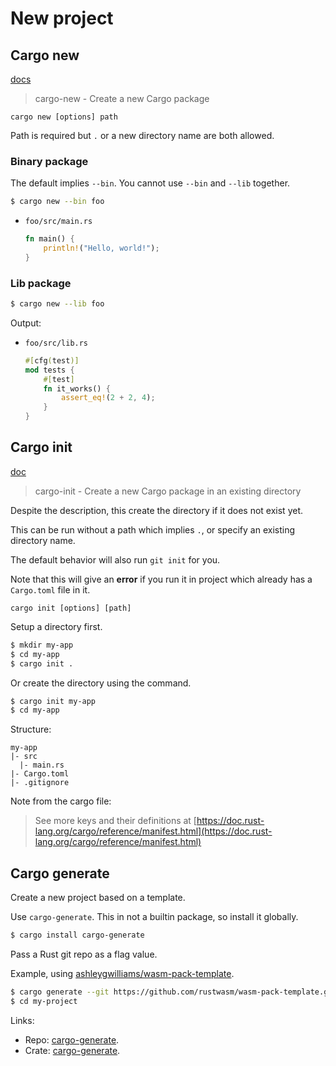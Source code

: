 # New project


## Cargo new

[docs](https://doc.rust-lang.org/cargo/commands/cargo-new.html)

> cargo-new - Create a new Cargo package

```
cargo new [options] path
```

Path is required but `.` or a new directory name are both allowed.

### Binary package

The default implies `--bin`. You cannot use `--bin` and `--lib` together.

```sh
$ cargo new --bin foo
```

- `foo/src/main.rs`
    ```rs
    fn main() {
        println!("Hello, world!");
    }
    ```

### Lib package

```sh
$ cargo new --lib foo
```

Output:

- `foo/src/lib.rs`
    ```rs
    #[cfg(test)]
    mod tests {
        #[test]
        fn it_works() {
            assert_eq!(2 + 2, 4);
        }
    }
    ```


## Cargo init

[doc](https://doc.rust-lang.org/cargo/commands/cargo-init.html)

> cargo-init - Create a new Cargo package in an existing directory

Despite the description, this create the directory if it does not exist yet.

This can be run without a path which implies `.`, or specify an existing directory name.

The default behavior will also run `git init` for you.

Note that this will give an **error** if you run it in project which already has a `Cargo.toml` file in it.

```
cargo init [options] [path]
```

Setup a directory first.

```sh
$ mkdir my-app
$ cd my-app
$ cargo init .
```

Or create the directory using the command.

```sh
$ cargo init my-app 
$ cd my-app
```

Structure:

```
my-app
|- src
  |- main.rs
|- Cargo.toml
|- .gitignore
```

Note from the cargo file:

> See more keys and their definitions at [https://doc.rust-lang.org/cargo/reference/manifest.html](https://doc.rust-lang.org/cargo/reference/manifest.html)


## Cargo generate

Create a new project based on a template.

Use `cargo-generate`. This in not a builtin package, so install it globally.

```sh
$ cargo install cargo-generate
```

Pass a Rust git repo as a flag value.

Example, using [ashleygwilliams/wasm-pack-template](https://github.com/ashleygwilliams/wasm-pack-template).

```sh
$ cargo generate --git https://github.com/rustwasm/wasm-pack-template.git --name my-project
$ cd my-project
```

Links:

- Repo: [cargo-generate](https://github.com/cargo-generate/cargo-generate).
- Crate: [cargo-generate](https://crates.io/crates/cargo-generate).
